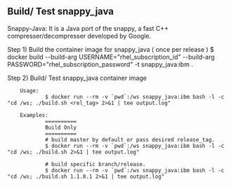 Build/ Test snappy_java
-----------------------

Snappy-Java: It is a Java port of the snappy, a fast C++ compresser/decompresser developed by Google.

Step 1) Build the container image for snappy_java ( once per release )
	$ docker build --build-arg USERNAME="rhel_subscription_id" --build-arg PASSWORD="rhel_subscription_password" -t snappy_java:ibm .

Step 2) Build/ Test snappy_java container image

        Usage:
                $ docker run --rm -v `pwd`:/ws snappy_java:ibm bash -l -c "cd /ws; ./build.sh <rel_tag> 2>&1 | tee output.log"

        Examples:
                ==========
                Build Only
                ==========
                # build master by default or pass desired release_tag.
                $ docker run --rm -v `pwd`:/ws snappy_java:ibm bash -l -c "cd /ws; ./build.sh 2>&1 | tee output.log"

                # build specific branch/release.
                $ docker run --rm -v `pwd`:/ws snappy_java:ibm bash -l -c "cd /ws; ./build.sh 1.1.8.1 2>&1 | tee output.log"
